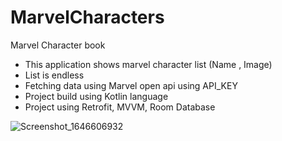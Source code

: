 # MarvelCharacters
Marvel Character book

- This application shows marvel character list (Name , Image)
- List is endless
- Fetching data using Marvel open api using API_KEY
- Project build using Kotlin language
- Project using Retrofit, MVVM, Room Database

![Screenshot_1646606932](https://user-images.githubusercontent.com/40670499/156945556-c84b28b4-2aed-4f70-b497-e0ee13a0479e.png)
